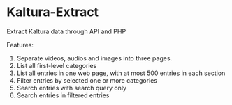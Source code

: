 # Kaltura-Extract
Extract Kaltura data through API and PHP

Features:
1. Separate videos, audios and images into three pages.
2. List all first-level categories
3. List all entries in one web page, with at most 500 entries in each section
4. Filter entries by selected one or more categories
5. Search entries with search query only
6. Search entries in filtered entries
